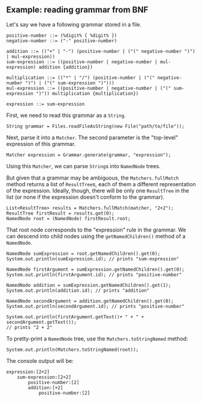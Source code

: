 ## Example: reading grammar from BNF ##

Let's say we have a following grammar stored in a file.

```
positive-number ::= (%digit% { %digit% })
negative-number ::= ("-" positive-number)

addition ::= (("+" | "-") (positive-number | ("(" negative-number ")") | mul-expression))
sum-expression ::= ((positive-number | negative-number | mul-expression) addition {addition})

multiplication ::= (("*" | "/") (positive-number | ("(" negative-number ")") | ("(" sum-expression ")")))
mul-expression ::= ((positive-number | negative-number | ("(" sum-expression ")")) multiplication {multiplication})

expression ::= sum-expression
```

First, we need to read this grammar as a `String`.

```
String grammar = Files.readFileAsString(new File("path/to/file"));
```

Next, parse it into a `Matcher`.
The second parameter is the "top-level" expression of this grammar.

```
Matcher expression = Grammar.generate(grammar, "expression");
```

Using this `Matcher`, we can parse `String`s into `NamedNode` trees.

But given that a grammar may be ambiguous, the `Matchers.fullMatch`  method returns a list of `ResultTree`s, each of them a different representation of the expression. Ideally, though, there will be only one `ResultTree` in the list (or none if the expression doesn't conform to the grammar).

```
List<ResultTree> results = Matchers.fullMatch(matcher, "2+2");
ResultTree firstResult = results.get(0);
NamedNode root = (NamedNode) firstResult.root;
```

That root node corresponds to the "expression" rule in the grammar. We can descend into child nodes using the `getNamedChildren()` method of a `NamedNode`.

```
NamedNode sumExpression = root.getNamedChildren().get(0);
System.out.println(sumExpression.id); // prints "sum-expression"

NamedNode firstArgument = sumExpression.getNamedChildren().get(0);
System.out.println(firstArgument.id); // prints "positive-number"

NamedNode addition = sumExpression.getNamedChildren().get(1);
System.out.println(addition.id); // prints "addition"

NamedNode secondArgument = addition.getNamedChildren().get(0);
System.out.println(secondArgument.id); // prints "positive-number"

System.out.println(firstArgument.getText()+ " + " + secondArgument.getText());
// prints "2 + 2"
```

To pretty-print a `NamedNode` tree, use the `Matchers.toStringNamed` method:

```
System.out.println(Matchers.toStringNamed(root));
```

The console output will be:

```
expression:[2+2]
	sum-expression:[2+2]
		positive-number:[2]
		addition:[+2]
			positive-number:[2]
```